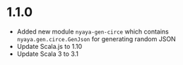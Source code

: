 # 1.1.0

* Added new module `nyaya-gen-circe` which contains `nyaya.gen.circe.GenJson` for generating random JSON
* Update Scala.js to 1.10
* Update Scala 3 to 3.1
